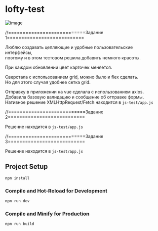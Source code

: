 # lofty-test
![image](https://github.com/gnulitskaya/lofty-test/assets/63544167/0317e23f-68b0-45c4-a132-b270f46104b5)

//===========================Задание 1===========================

Люблю создавать цепляющие и удобные пользовательские интерфейсы, <br/>
поэтому и в этом тестовом решила добавить немного красоты.

При каждом обновлении цвет карточек меняется.

Сверстала с использованием grid, можно было и flex сделать. <br/>
Но для этого случая удобнее сетка grid.

Отправку в приложении на vue сделала с использованием axios. <br/>
Добавила базовую валидацию и сообщение об отправке формы. <br/>
Нативное решение XMLHttpRequest/Fetch находится в `js-test/app.js`

//===========================Задание 2===========================

Решение находится в `js-test/app.js`

//===========================Задание 3===========================

Решение находится в `js-test/app.js`

## Project Setup

```sh
npm install
```

### Compile and Hot-Reload for Development

```sh
npm run dev
```

### Compile and Minify for Production

```sh
npm run build
```
